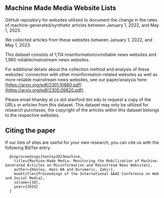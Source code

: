 

## Machine Made Media Website Lists
GitHub repository for websites utilized to document the change in the rates of machine-generated/synthetic articles between January 1, 2022, and May 1, 2023.

We collected articles from these websites between January 1, 2022, and May 1, 2023. 

This dataset consists of 1,114 misinformation/unreliable news websites and 1,960 reliable/mainstream news websites. 

For additional details about the collection method and analysis of these websites' connection with other misinformation-related websites as well as more reliable mainstream news websites, see our paper/analysis here: [https://arxiv.org/pdf/2301.10880.pdf](https://arxiv.org/pdf/2305.09820.pdf). 

Please email hhanley at cs dot stanford dot edu to request a copy of the URLs or articles from this dataset. This dataset may only be utilized for research purchases, the copyright of the articles within this dataset belongs to the respective websites. 

## Citing the paper
If our lists of sites are useful for your own research, you can cite us with the following BibTex entry:
```
  @inproceedings{hanley2023machine,
    title={Machine-Made Media: Monitoring the Mobilization of Machine-Generated Articles on Misinformation and Mainstream News Websites},
    author={Hanley, Hans WA and Durumeric, Zakir},
    booktitle={Proceedings of the International AAAI Conference on Web and Social Media},
    volume={18},
    year={2024}
  }
```
